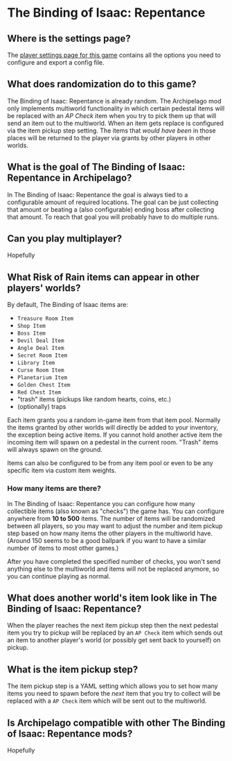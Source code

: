 # The Binding of Isaac: Repentance

## Where is the settings page?

The [player settings page for this game](../player-settings) contains all the options you need to configure and export a
config file.

## What does randomization do to this game?

The Binding of Isaac: Repentance is already random. The Archipelago mod only implements multiworld functionality in 
which certain pedestal items will be replaced with an *AP Check* item when you try to pick them up that will send an
item out to the multiworld. When an item gets replace is configured via the item pickup step setting. The items that 
*would have been* in those places will be returned to the player via grants by other players in other worlds.

## What is the goal of The Binding of Isaac: Repentance in Archipelago?

In The Binding of Isaac: Repentance the goal is always tied to a configurable amount of required locations. The goal can be 
just collecting that amount or beating a (also configurable) ending boss after collecting that amount. To reach that 
goal you will probably have to do multiple runs. 

## Can you play multiplayer?

Hopefully

## What Risk of Rain items can appear in other players' worlds?

By default, The Binding of Isaac items are:

* `Treasure Room Item`
* `Shop Item`
* `Boss Item`
* `Devil Deal Item`
* `Angle Deal Item`
* `Secret Room Item` 
* `Library Item`
* `Curse Room Item`
* `Planetarium Item`
* `Golden Chest Item`
* `Red Chest Item`
* "trash" items (pickups like random hearts, coins, etc.)
* (optionally) traps

Each item grants you a random in-game item from that item pool. Normally the items granted by other worlds will directly be added to your inventory, the exception being active items. 
If you cannot hold another active item the incoming item will spawn on a pedestal in the current room. 
"Trash" items will always spawn on the ground.

Items can also be configured to be from any item pool or even to be any specific item via custom item weights.


### How many items are there?

In The Binding of Isaac: Repentance you can configure how many collectible items (also known as
"checks") the game has. You can configure anywhere from **10 to 500** items. The number of items will be randomized 
between all players, so you may want to adjust the number and item pickup step based on how many items the other players
in the multiworld have. (Around 150 seems to be a good ballpark if you want to have a similar number of items to most 
other games.)

After you have completed the specified number of checks, you won't send anything else to the multiworld and items will 
not be replaced anymore, so you can continue playing as normal.

## What does another world's item look like in The Binding of Isaac: Repentance?

When the player reaches the next item pickup step then the next pedestal item you try to pickup will be replaced by an 
``AP Check`` item which sends out an item to another player's world (or possibly get sent back to yourself) on pickup.

## What is the item pickup step?

The item pickup step is a YAML setting which allows you to set how many items you need to spawn before the _next_ item
that you try to collect will be replaced with a ``AP Check`` item which will be sent out to the multiworld.

## Is Archipelago compatible with other The Binding of Isaac: Repentance mods?

Hopefully
